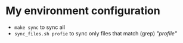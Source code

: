 My environment configuration
============================

- ```make sync``` to sync all
- ```sync_files.sh profie``` to sync only files that match (grep) _"profile"_ 